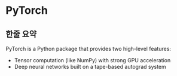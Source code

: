 # PyTorch

## 한줄 요약
PyTorch is a Python package that provides two high-level features:
- Tensor computation (like NumPy) with strong GPU acceleration
- Deep neural networks built on a tape-based autograd system
